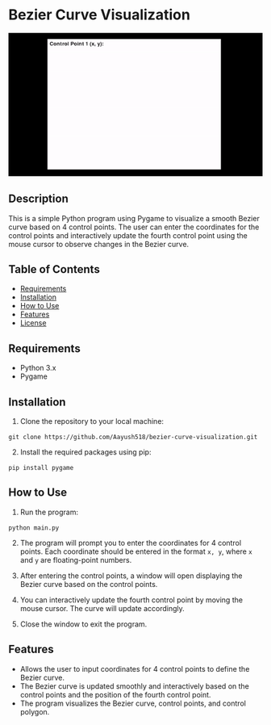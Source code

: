 
# Bezier Curve Visualization

![Demo](demo.gif)

## Description

This is a simple Python program using Pygame to visualize a smooth Bezier curve based on 4 control points. The user can enter the coordinates for the control points and interactively update the fourth control point using the mouse cursor to observe changes in the Bezier curve.

## Table of Contents

- [Requirements](#requirements)
- [Installation](#installation)
- [How to Use](#how-to-use)
- [Features](#features)
- [License](#license)


## Requirements

- Python 3.x
- Pygame

## Installation

1. Clone the repository to your local machine:

```
git clone https://github.com/Aayush518/bezier-curve-visualization.git
```

2. Install the required packages using pip:

```
pip install pygame
```

## How to Use

1. Run the program:

```
python main.py
```

2. The program will prompt you to enter the coordinates for 4 control points. Each coordinate should be entered in the format `x, y`, where `x` and `y` are floating-point numbers.

3. After entering the control points, a window will open displaying the Bezier curve based on the control points.

4. You can interactively update the fourth control point by moving the mouse cursor. The curve will update accordingly.

5. Close the window to exit the program.

## Features

- Allows the user to input coordinates for 4 control points to define the Bezier curve.
- The Bezier curve is updated smoothly and interactively based on the control points and the position of the fourth control point.
- The program visualizes the Bezier curve, control points, and control polygon.


